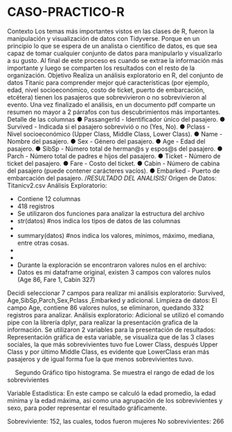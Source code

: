 # CASO-PRACTICO-R
Contexto
Los temas más importantes vistos en las clases de R, fueron la manipulación y visualización
de datos con Tidyverse. Porque en un principio lo que se espera de un analista o científico
de datos, es que sea capaz de tomar cualquier conjunto de datos para manipularlo y
visualizarlo a su gusto. Al final de este proceso es cuando se extrae la información más
importante y luego se comparten los resultados con el resto de la organización.
Objetivo
Realiza un análisis exploratorio en R, del conjunto de datos Titanic para comprender mejor
qué características (por ejemplo, edad, nivel socioeconómico, costo de ticket, puerto de
embarcación, etcétera) tienen los pasajeros que sobrevivieron o no sobrevivieron al evento.
Una vez finalizado el análisis, en un documento pdf comparte un resumen no mayor a 2
párrafos con tus descubrimientos más importantes.
Detalle de las columnas
● PassangerId - Identificador único del pasajero.
● Survived - Indicada si el pasajero sobrevivió o no (Yes, No).
● Pclass - Nivel socioeconómico (Upper Class, Middle Class, Lower Class).
● Name - Nombre del pasajero.
● Sex - Género del pasajero.
● Age - Edad del pasajero.
● SibSp - Número total de herman@s y espos@s del pasajero.
● Parch - Número total de padres e hijos del pasajero.
● Ticket - Número de ticket del pasajero.
● Fare - Costo del ticket.
● Cabin - Número de cabina del pasajero (puede contener carácteres vacíos).
● Embarked - Puerto de embarcación del pasajero.
/*RESULTADO DEL ANALISIS*/
Origen de Datos: Titanicv2.csv
Análisis Exploratorio:
-	Contiene 12 columnas 
-	 418 registros
-	Se utilizaron dos funciones para analizar la estructura del archivo
-	str(datos) #nos indica los tipos de datos de las columnas
-	 
-	summary(datos) #nos indica los valores, mínimos, máximo, mediana, entre otras cosas.
-	 
-	 
-	Durante la exploración se encontraron valores nulos en el archivo:
-	Datos es mi dataframe original, existen 3 campos con valores nulos (Age 86, Fare 1, Cabin 327)

Decidi seleccionar 7 campos para realizar mi análisis exploratorio: Survived, Age,SibSp,Parch,Sex,Pclass ,Embarked y adicional.
Limpieza de datos:
El campo Age, contiene 86 valores nulos, se eliminaron, quedando 332 registros para analizar.
Análisis exploratorio:
Adicional se utilizó el comando pipe con la librería dplyr, para realizar la presentación grafica de la información.
Se utilizaron 2 variables para la presentación de resultados:
Representación gráfica de esta variable, se visualiza que de las 3 clases sociales, la que más sobrevivientes tuvo fue Lower Class, después Upper Class y por último Middle Class, es evidente que LowerClass eran más pasajeros y de igual forma fue la que menos sobrevivientes tuvo.
 
 
Segundo Gráfico tipo histograma.
Se muestra el rango de edad de los sobrevivientes 
 
Variable Estadística: En este campo se calculó la edad promedio, la edad mínima y la edad máxima, así como una agrupación de los sobrevivientes y sexo, para poder representar el resultado gráficamente.
 
Sobreviviente: 152, las cuales, todos fueron mujeres
No sobrevivientes: 266


